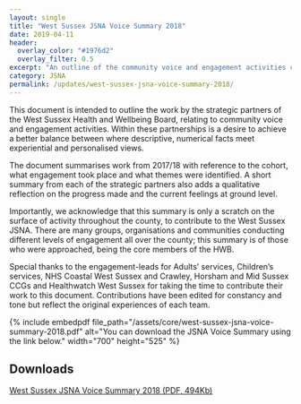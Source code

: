 ```yaml
---
layout: single
title: "West Sussex JSNA Voice Summary 2018"
date: 2019-04-11
header: 
  overlay_color: "#1976d2"
  overlay_filter: 0.5
excerpt: "An outline of the community voice and engagement activities carried out by the strategic partners of the Health and Wellbeing Board."
category: JSNA
permalink: /updates/west-sussex-jsna-voice-summary-2018/
---
```


This document is intended to outline the work by the strategic partners of the West Sussex Health and Wellbeing Board, relating to community voice and engagement activities. Within these partnerships is a desire to achieve a better balance between where descriptive, numerical facts meet experiential and personalised views.

The document summarises work from 2017/18 with reference to the cohort, what engagement took place and what themes were identified. A short summary from each of the strategic partners also adds a qualitative reflection on the progress made and the current feelings at ground level.

Importantly, we acknowledge that this summary is only a scratch on the surface of activity throughout the county, to contribute to the West Sussex JSNA. There are many groups, organisations and communities conducting different levels of engagement all over the county; this summary is of those who were approached, being the core members of the HWB.

Special thanks to the engagement-leads for Adults’ services, Children’s services, NHS Coastal West Sussex and Crawley, Horsham and Mid Sussex CCGs and Healthwatch West Sussex for taking the time to contribute their work to this document. Contributions have been edited for constancy and tone but reflect the original experiences of each team.

{% include embedpdf file_path="/assets/core/west-sussex-jsna-voice-summary-2018.pdf" alt="You can download the JSNA Voice Summary using the link below." width="700" height="525" %}

## Downloads

[West Sussex JSNA Voice Summary 2018 (PDF, 494Kb)](/assets/core/west-sussex-jsna-voice-summary-2018.pdf)

